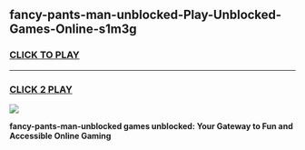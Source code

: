 
## fancy-pants-man-unblocked-Play-Unblocked-Games-Online-s1m3g
<h3>
<a href="https://premium76.site?title=fancy-pants-man-unblocked&ref=25A">CLICK TO PLAY</a></h3>
<hr>

<h3>
<a href="https://premium76.site?title=fancy-pants-man-unblocked&ref=25A">CLICK 2 PLAY</a>
  
</h3>

<a href="https://premium76.site?title=fancy-pants-man-unblocked&ref=25A"><img src="https://clearcache.store/games.png"></a>


**fancy-pants-man-unblocked games unblocked: Your Gateway to Fun and Accessible Online Gaming**
